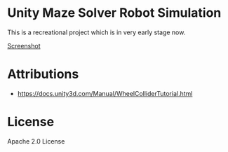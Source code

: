 # Unity Maze Solver Robot Simulation
This is a recreational project which is in very early stage now.

[Screenshot](Screenshot.png)

# Attributions
* https://docs.unity3d.com/Manual/WheelColliderTutorial.html

# License
Apache 2.0 License
